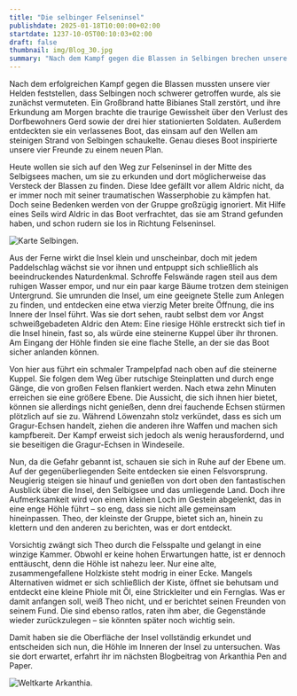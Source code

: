 ```yaml
---
title: "Die selbinger Felseninsel"
publishdate: 2025-01-18T10:00:00+02:00
startdate: 1237-10-05T00:10:03+02:00
draft: false
thumbnail: img/Blog_30.jpg
summary: "Nach dem Kampf gegen die Blassen in Selbingen brechen unsere vier Helden zu einem neuen Abenteuer auf. Ihr Ziel: die geheimnisvolle Felseninsel, die mitten im Selbigsee liegt und von ihnen als mögliches Versteck der Blassen vermutet wird. Was sie dort erwartet, erfahrt ihr hier:"
---
```


Nach dem erfolgreichen Kampf gegen die Blassen mussten unsere vier Helden feststellen, dass Selbingen noch schwerer getroffen wurde, als sie zunächst vermuteten. Ein Großbrand hatte Bibianes Stall zerstört, und ihre Erkundung am Morgen brachte die traurige Gewissheit über den Verlust des Dorfbewohners Gerd sowie der drei hier stationierten Soldaten. Außerdem entdeckten sie ein verlassenes Boot, das einsam auf den Wellen am steinigen Strand von Selbingen schaukelte. Genau dieses Boot inspirierte unsere vier Freunde zu einem neuen Plan.

Heute wollen sie sich auf den Weg zur Felseninsel in der Mitte des Selbigsees machen, um sie zu erkunden und dort möglicherweise das Versteck der Blassen zu finden. Diese Idee gefällt vor allem Aldric nicht, da er immer noch mit seiner traumatischen Wasserphobie zu kämpfen hat. Doch seine Bedenken werden von der Gruppe großzügig ignoriert. Mit Hilfe eines Seils wird Aldric in das Boot verfrachtet, das sie am Strand gefunden haben, und schon rudern sie los in Richtung Felseninsel.

<div class="img-max center">
  <img class="img-fluid" title="Karte Selbingen" alt="Karte Selbingen." src="/img/selbingen.jpg" />
</div>

Aus der Ferne wirkt die Insel klein und unscheinbar, doch mit jedem Paddelschlag wächst sie vor ihnen und entpuppt sich schließlich als beeindruckendes Naturdenkmal. Schroffe Felswände ragen steil aus dem ruhigen Wasser empor, und nur ein paar karge Bäume trotzen dem steinigen Untergrund. Sie umrunden die Insel, um eine geeignete Stelle zum Anlegen zu finden, und entdecken eine etwa vierzig Meter breite Öffnung, die ins Innere der Insel führt. Was sie dort sehen, raubt selbst dem vor Angst schweißgebadeten Aldric den Atem: Eine riesige Höhle erstreckt sich tief in die Insel hinein, fast so, als würde eine steinerne Kuppel über ihr thronen. Am Eingang der Höhle finden sie eine flache Stelle, an der sie das Boot sicher anlanden können.

Von hier aus führt ein schmaler Trampelpfad nach oben auf die steinerne Kuppel. Sie folgen dem Weg über rutschige Steinplatten und durch enge Gänge, die von großen Felsen flankiert werden. Nach etwa zehn Minuten erreichen sie eine größere Ebene. Die Aussicht, die sich ihnen hier bietet, können sie allerdings nicht genießen, denn drei fauchende Echsen stürmen plötzlich auf sie zu. Während Löwenzahn stolz verkündet, dass es sich um Gragur-Echsen handelt, ziehen die anderen ihre Waffen und machen sich kampfbereit. Der Kampf erweist sich jedoch als wenig herausfordernd, und sie beseitigen die Gragur-Echsen in Windeseile.

Nun, da die Gefahr gebannt ist, schauen sie sich in Ruhe auf der Ebene um. Auf der gegenüberliegenden Seite entdecken sie einen Felsvorsprung. Neugierig steigen sie hinauf und genießen von dort oben den fantastischen Ausblick über die Insel, den Selbigsee und das umliegende Land. Doch ihre Aufmerksamkeit wird von einem kleinen Loch im Gestein abgelenkt, das in eine enge Höhle führt – so eng, dass sie nicht alle gemeinsam hineinpassen. Theo, der kleinste der Gruppe, bietet sich an, hinein zu klettern und den anderen zu berichten, was er dort entdeckt.

Vorsichtig zwängt sich Theo durch die Felsspalte und gelangt in eine winzige Kammer. Obwohl er keine hohen Erwartungen hatte, ist er dennoch enttäuscht, denn die Höhle ist nahezu leer. Nur eine alte, zusammengefallene Holzkiste steht modrig in einer Ecke. Mangels Alternativen widmet er sich schließlich der Kiste, öffnet sie behutsam und entdeckt eine kleine Phiole mit Öl, eine Strickleiter und ein Fernglas. Was er damit anfangen soll, weiß Theo nicht, und er berichtet seinen Freunden von seinem Fund. Die sind ebenso ratlos, raten ihm aber, die Gegenstände wieder zurückzulegen – sie könnten später noch wichtig sein.

Damit haben sie die Oberfläche der Insel vollständig erkundet und entscheiden sich nun, die Höhle im Inneren der Insel zu untersuchen. Was sie dort erwartet, erfahrt ihr im nächsten Blogbeitrag von Arkanthia Pen and Paper.

<div class="img-max center">
  <img class="img-fluid" title="Weltkarte Arkanthia" alt="Weltkarte Arkanthia." src="/img/Arkanthia_Full_Map_Selbingen_Felseninsel.jpg" />
</div>
